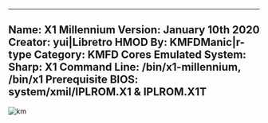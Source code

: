 -----------------------
Name: X1 Millennium
Version: January 10th 2020
Creator: yui|Libretro
HMOD By: KMFDManic|r-type
Category: KMFD Cores
Emulated System: Sharp: X1
Command Line: /bin/x1-millennium, /bin/x1
Prerequisite BIOS: system/xmil/IPLROM.X1 & IPLROM.X1T
-----------------------
![km](https://i.imgur.com/NxVaUHT.png)
